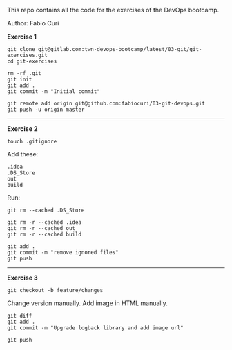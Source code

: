 This repo contains all the code for the exercises of the DevOps bootcamp.

Author: Fabio Curi

**Exercise 1**

```
git clone git@gitlab.com:twn-devops-bootcamp/latest/03-git/git-exercises.git
cd git-exercises

rm -rf .git
git init
git add .
git commit -m "Initial commit"

git remote add origin git@github.com:fabiocuri/03-git-devops.git
git push -u origin master
```

------------
**Exercise 2**

`touch .gitignore`

Add these:

    .idea 
    .DS_Store
    out 
    build

Run:
```
git rm --cached .DS_Store

git rm -r --cached .idea
git rm -r --cached out
git rm -r --cached build

git add .
git commit -m "remove ignored files"
git push

```

------------
**Exercise 3**

`git checkout -b feature/changes`

Change version manually.
Add image in HTML manually.

```
git diff
git add .
git commit -m "Upgrade logback library and add image url"

git push
```